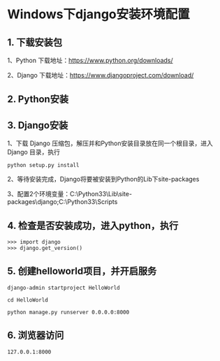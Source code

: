 # Windows下django安装环境配置

## 1. 下载安装包

1、Python 下载地址：https://www.python.org/downloads/

2、Django 下载地址：https://www.djangoproject.com/download/

## 2. Python安装

## 3. Django安装

1、下载 Django 压缩包，解压并和Python安装目录放在同一个根目录，进入 Django 目录，执行
```
python setup.py install
```
2、等待安装完成，Django将要被安装到Python的Lib下site-packages

3、配置2个环境变量：C:\Python33\Lib\site-packages\django;C:\Python33\Scripts

## 4. 检查是否安装成功，进入python，执行
```
>>> import django
>>> django.get_version()
```

## 5. 创建helloworld项目，并开启服务
```
django-admin startproject HelloWorld

cd HelloWorld

python manage.py runserver 0.0.0.0:8000
```
## 6. 浏览器访问
```
127.0.0.1:8000
```
